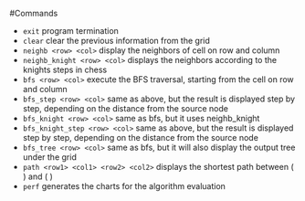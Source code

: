 #Commands

 - `exit`
 program termination
 - `clear`
 clear the previous information from the grid
 - `neighb <row> <col>`
 display the neighbors of cell on row <row> and column <col>
 - `neighb_knight <row> <col>`
 displays the neighbors according to the knights steps in chess
 - `bfs <row> <col>`
 execute the BFS traversal, starting from the cell on row <row> and column <col>
 - `bfs_step <row> <col>`
 same as above, but the result is displayed step by step, depending on the distance from the source node
 - `bfs_knight <row> <col>`
  same as bfs, but it uses neighb_knight
 - `bfs_knight_step <row> <col>`
 same as above, but the result is displayed step by step, depending on the distance from the source node
 - `bfs_tree <row> <col>`
 same as bfs, but it will also display the output tree under the grid
 - `path <row1> <col1> <row2> <col2>`
 displays the shortest path between (<row1> <col1>) and (<row2> <col2>)
 - `perf`
 generates the charts for the algorithm evaluation
